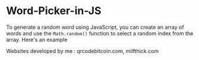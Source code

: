 # Word-Picker-in-JS

To generate a random word using JavaScript, you can create an array of words and use the `Math.random()` function to select a random index from the array. Here's an example

Websites developed by me : 
qrcodebitcoin.com, milfthick.com
